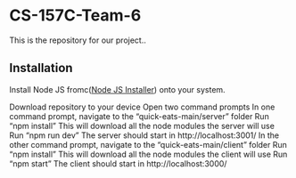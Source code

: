 # CS-157C-Team-6

This is the repository for our project..

## Installation

Install Node JS fromc([Node JS Installer](https://nodejs.org/en/download/current/)) onto your system.

Download repository to your device
Open two command prompts
In one command prompt, navigate to the “quick-eats-main/server” folder
Run “npm install”
This will download all the node modules the server will use
Run “npm run dev”
The server should start in http://localhost:3001/
In the other command prompt, navigate to the “quick-eats-main/client” folder
Run “npm install”
This will download all the node modules the client will use
Run “npm start”
The client should start in http://localhost:3000/
